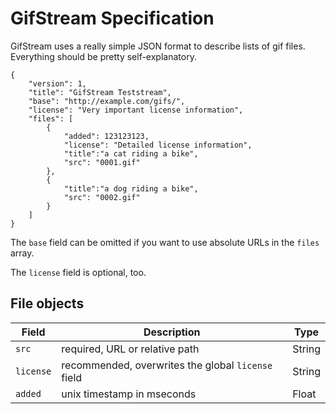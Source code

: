 # GifStream Specification

GifStream uses a really simple JSON format to describe lists of gif files. Everything should be pretty self-explanatory.

````
{
    "version": 1,
    "title": "GifStream Teststream",
    "base": "http://example.com/gifs/",
    "license": "Very important license information",
    "files": [
        {
            "added": 123123123,
            "license": "Detailed license information",
            "title":"a cat riding a bike",
            "src": "0001.gif"
        },
        {
            "title":"a dog riding a bike",
            "src": "0002.gif"
        }
    ]
}
````

The `base` field can be omitted if you want to use absolute URLs in the `files` array.

The `license` field is optional, too.

## File objects

| Field         | Description                                                | Type   |
|---------------|------------------------------------------------------------|--------| 
| `src`         | required, URL or relative path                             | String |
| `license`     | recommended, overwrites the global `license` field         | String |
| `added`       | unix timestamp in mseconds                                 | Float  |
